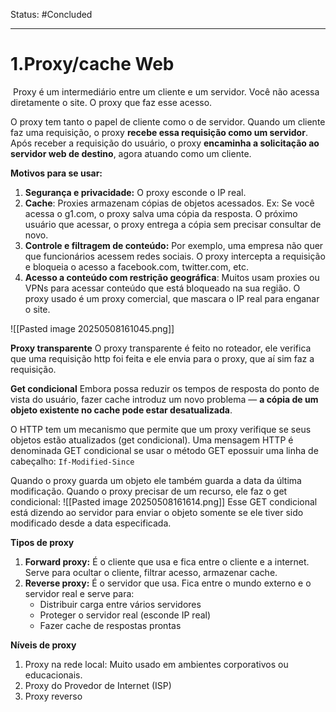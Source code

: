 
Status: #Concluded 

---
# 1.Proxy/cache Web
 Proxy é um intermediário entre um cliente e um servidor. Você não acessa diretamente o site. O proxy que faz esse acesso.

O proxy tem tanto o papel de cliente como o de servidor. Quando um cliente faz uma requisição, o proxy **recebe essa requisição como um servidor**. Após receber a requisição do usuário, o proxy **encaminha a solicitação ao servidor web de destino**, agora atuando como um cliente.

**Motivos para se usar:**
1. **Segurança e privacidade:** O proxy esconde o IP real.
2. **Cache**: Proxies armazenam cópias de objetos acessados. Ex: Se você acessa o g1.com, o proxy salva uma cópia da resposta. O próximo usuário que acessar, o proxy entrega a cópia sem precisar consultar de novo.
3. **Controle e filtragem de conteúdo:** Por exemplo, uma empresa não quer que funcionários acessem redes sociais. O proxy intercepta a requisição e bloqueia o acesso a facebook.com, twitter.com, etc.
4. **Acesso a conteúdo com restrição geográfica**: Muitos usam proxies ou VPNs para acessar conteúdo que está bloqueado na sua região. O proxy usado é um proxy comercial, que mascara o IP real para enganar o site.
  
![[Pasted image 20250508161045.png]]

**Proxy transparente** 
O proxy transparente é feito no roteador, ele verifica que uma requisição http foi feita e ele envia para o proxy, que aí sim faz a requisição.

**Get condicional**
Embora possa reduzir os tempos de resposta do ponto de vista do usuário, fazer cache introduz um novo problema — **a cópia de um objeto existente no cache pode estar desatualizada**. 

O HTTP tem um mecanismo que permite que um proxy verifique se seus objetos estão atualizados (get condicional). Uma mensagem HTTP é denominada GET condicional se usar o método GET epossuir uma linha de cabeçalho: ``If-Modified-Since``

 Quando o proxy guarda um objeto ele também guarda a data da última modificação. Quando o proxy precisar de um recurso, ele faz o get condicional:
![[Pasted image 20250508161614.png]]
 Esse GET condicional está dizendo ao servidor para enviar o objeto somente se ele tiver sido modificado desde a data especificada. 


**Tipos de proxy**
1. **Forward proxy:** É o cliente que usa e fica entre o cliente e a internet. Serve para ocultar o cliente, filtrar acesso, armazenar cache.
2. **Reverse proxy:** É o servidor que usa. Fica entre o mundo externo e o servidor real e serve para:
	- Distribuir carga entre vários servidores
	- Proteger o servidor real (esconde IP real)
	- Fazer cache de respostas prontas

**Níveis de proxy**
1. Proxy na rede local: Muito usado em ambientes corporativos ou educacionais. 
2. Proxy do Provedor de Internet (ISP)
3. Proxy reverso 
